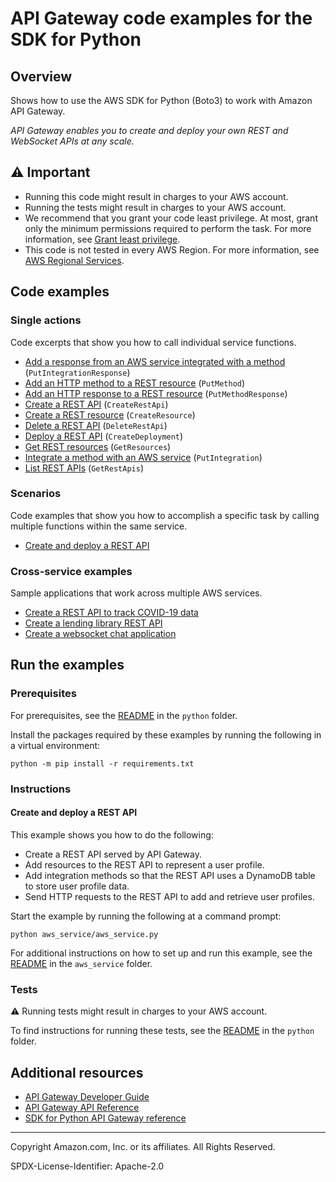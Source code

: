 <!--Generated by WRITEME on 2023-01-25 00:17:02.517688 (UTC)-->
# API Gateway code examples for the SDK for Python

## Overview

Shows how to use the AWS SDK for Python (Boto3) to work with Amazon API Gateway.

<!--custom.overview.start-->
<!--custom.overview.end-->

*API Gateway enables you to create and deploy your own REST and WebSocket APIs at any scale.*

## ⚠ Important

* Running this code might result in charges to your AWS account.
* Running the tests might result in charges to your AWS account.
* We recommend that you grant your code least privilege. At most, grant only the minimum permissions required to perform the task. For more information, see [Grant least privilege](https://docs.aws.amazon.com/IAM/latest/UserGuide/best-practices.html#grant-least-privilege).
* This code is not tested in every AWS Region. For more information, see [AWS Regional Services](https://aws.amazon.com/about-aws/global-infrastructure/regional-product-services).

<!--custom.important.start-->
<!--custom.important.end-->

## Code examples
### Single actions

Code excerpts that show you how to call individual service functions.

* [Add a response from an AWS service integrated with a method](aws_service/aws_service.py#L25) (`PutIntegrationResponse`)
* [Add an HTTP method to a REST resource](aws_service/aws_service.py#L25) (`PutMethod`)
* [Add an HTTP response to a REST resource](aws_service/aws_service.py#L25) (`PutMethodResponse`)
* [Create a REST API](aws_service/aws_service.py#L41) (`CreateRestApi`)
* [Create a REST resource](aws_service/aws_service.py#L73) (`CreateResource`)
* [Delete a REST API](aws_service/aws_service.py#L228) (`DeleteRestApi`)
* [Deploy a REST API](aws_service/aws_service.py#L164) (`CreateDeployment`)
* [Get REST resources](aws_service/aws_service.py#L25) (`GetResources`)
* [Integrate a method with an AWS service](aws_service/aws_service.py#L94) (`PutIntegration`)
* [List REST APIs](aws_service/aws_service.py#L201) (`GetRestApis`)

### Scenarios

Code examples that show you how to accomplish a specific task by calling multiple
functions within the same service.

* [Create and deploy a REST API](aws_service/aws_service.py) 

### Cross-service examples

Sample applications that work across multiple AWS services.

* [Create a REST API to track COVID-19 data](../../cross_service/apigateway_covid-19_tracker) 
* [Create a lending library REST API](../../cross_service/aurora_rest_lending_library) 
* [Create a websocket chat application](../../cross_service/apigateway_websocket_chat) 

## Run the examples

### Prerequisites

For prerequisites, see the [README](../../README.md#Prerequisites) in the `python` folder.

Install the packages required by these examples by running the following in a virtual environment:

```
python -m pip install -r requirements.txt
```

<!--custom.prerequisites.start-->
<!--custom.prerequisites.end-->

### Instructions

<!--custom.instructions.start-->
<!--custom.instructions.end-->


#### Create and deploy a REST API

This example shows you how to do the following:

* Create a REST API served by API Gateway.
* Add resources to the REST API to represent a user profile.
* Add integration methods so that the REST API uses a DynamoDB table to store user profile data.
* Send HTTP requests to the REST API to add and retrieve user profiles.

Start the example by running the following at a command prompt:

```
python aws_service/aws_service.py
```

<!--custom.scenarios.api-gateway_Usage_CreateDeployRest.start-->
For additional instructions on how to set up and run this example, see the 
[README](aws_service/README.md) in the `aws_service` folder.
<!--custom.scenarios.api-gateway_Usage_CreateDeployRest.end-->

### Tests

⚠ Running tests might result in charges to your AWS account.

To find instructions for running these tests, see the [README](../../README.md#Tests)
in the `python` folder.

<!--custom.tests.start-->
<!--custom.tests.end-->

## Additional resources

* [API Gateway Developer Guide](https://docs.aws.amazon.com/apigateway/latest/developerguide/welcome.html)
* [API Gateway API Reference](https://docs.aws.amazon.com/apigateway/latest/api/API_Operations.html)
* [SDK for Python API Gateway reference](https://boto3.amazonaws.com/v1/documentation/api/latest/reference/services/api-gateway.html)

<!--custom.resources.start-->
<!--custom.resources.end-->

---

Copyright Amazon.com, Inc. or its affiliates. All Rights Reserved.

SPDX-License-Identifier: Apache-2.0